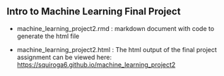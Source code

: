 ## Intro to Machine Learning Final Project

* machine_learning_project2.rmd : markdown document with code to generate the html file

* machine_learning_project2.html : The html output of the final project assignment can be viewed here:
https://squiroga6.github.io/machine_learning_project2
